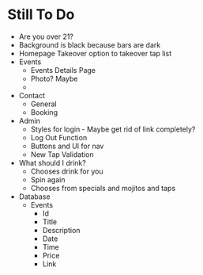 # Still To Do
- Are you over 21?
- Background is black because bars are dark
- Homepage Takeover option to takeover tap list
- Events
    - Events Details Page
    - Photo? Maybe
    - 
- Contact
    - General
    - Booking
- Admin
    - Styles for login - Maybe get rid of link completely?
    - Log Out Function
    - Buttons and UI for nav
    - New Tap Validation
- What should I drink?
    - Chooses drink for you
    - Spin again
    - Chooses from specials and mojitos and taps
- Database
    - Events
        - Id
        - Title
        - Description
        - Date
        - Time
        - Price
        - Link